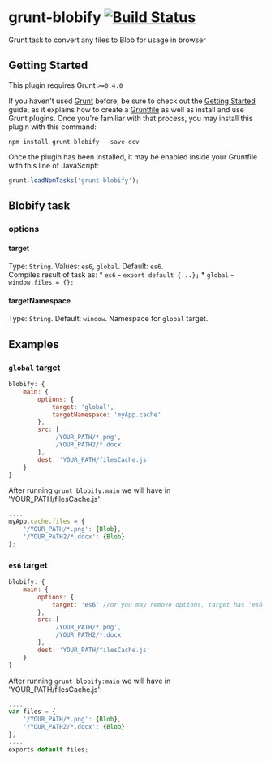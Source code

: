 # grunt-blobify [![Build Status](https://secure.travis-ci.org/webschik/grunt-blobify.png?branch=master)](https://travis-ci.org/webschik/grunt-blobify)
Grunt task to convert any files to Blob for usage in browser

## Getting Started
This plugin requires Grunt `>=0.4.0`

If you haven't used [Grunt](http://gruntjs.com/) before, be sure to check out the [Getting Started](http://gruntjs.com/getting-started) guide, as it explains how to create a [Gruntfile](http://gruntjs.com/sample-gruntfile) as well as install and use Grunt plugins. Once you're familiar with that process, you may install this plugin with this command:

```shell
npm install grunt-blobify --save-dev
```

Once the plugin has been installed, it may be enabled inside your Gruntfile with this line of JavaScript:

```js
grunt.loadNpmTasks('grunt-blobify');
```

## Blobify task
### options
#### target
Type: `String`. Values: `es6`, `global`. Default: `es6`.  
Compiles result of task as:
    * `es6` - `export default {...};`
    * `global` - `window.files = {};`

#### targetNamespace
Type: `String`. Default: `window`. Namespace for `global` target.

## Examples
### `global` target
````js
blobify: {
    main: {
        options: {
            target: 'global',
            targetNamespace: 'myApp.cache'
        },
        src: [
            '/YOUR_PATH/*.png',
            '/YOUR_PATH2/*.docx'
        ],
        dest: 'YOUR_PATH/filesCache.js'
    }
}
````
After running `grunt blobify:main` we will have in 'YOUR_PATH/filesCache.js':
````js
....
myApp.cache.files = {
    '/YOUR_PATH/*.png': {Blob},
    '/YOUR_PATH2/*.docx': {Blob}
};
````
### `es6` target
````js
blobify: {
    main: {
        options: {
            target: 'es6' //or you may remove options, target has 'es6' value by default
        },
        src: [
            '/YOUR_PATH/*.png',
            '/YOUR_PATH2/*.docx'
        ],
        dest: 'YOUR_PATH/filesCache.js'
    }
}
````
After running `grunt blobify:main` we will have in 'YOUR_PATH/filesCache.js':
````js
....
var files = {
    '/YOUR_PATH/*.png': {Blob},
    '/YOUR_PATH2/*.docx': {Blob}
};
....
exports default files;
````
